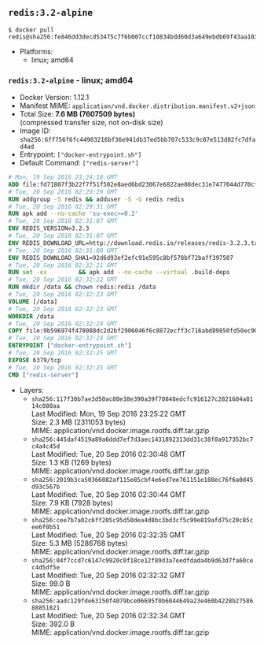 ## `redis:3.2-alpine`

```console
$ docker pull redis@sha256:fe846dd3decd53475c7f6b007ccf10834bdd60d3a649ebdb69f43aa10393e80f
```

-	Platforms:
	-	linux; amd64

### `redis:3.2-alpine` - linux; amd64

-	Docker Version: 1.12.1
-	Manifest MIME: `application/vnd.docker.distribution.manifest.v2+json`
-	Total Size: **7.6 MB (7607509 bytes)**  
	(compressed transfer size, not on-disk size)
-	Image ID: `sha256:6ff756f6fc44903216bf36e941db37ed5bb707c533c9c07e513d02fc7dfad4ad`
-	Entrypoint: `["docker-entrypoint.sh"]`
-	Default Command: `["redis-server"]`

```dockerfile
# Mon, 19 Sep 2016 23:24:18 GMT
ADD file:fd71807f3b22f7f51f502e8aed6bd23067e6822ae08dec31e7477044d770cf48 in / 
# Tue, 20 Sep 2016 02:29:29 GMT
RUN addgroup -S redis && adduser -S -G redis redis
# Tue, 20 Sep 2016 02:29:31 GMT
RUN apk add --no-cache 'su-exec>=0.2'
# Tue, 20 Sep 2016 02:31:07 GMT
ENV REDIS_VERSION=3.2.3
# Tue, 20 Sep 2016 02:31:07 GMT
ENV REDIS_DOWNLOAD_URL=http://download.redis.io/releases/redis-3.2.3.tar.gz
# Tue, 20 Sep 2016 02:31:08 GMT
ENV REDIS_DOWNLOAD_SHA1=92d6d93ef2efc91e595c8bf578bf72baff397507
# Tue, 20 Sep 2016 02:32:21 GMT
RUN set -ex 		&& apk add --no-cache --virtual .build-deps 		gcc 		linux-headers 		make 		musl-dev 		tar 		&& wget -O redis.tar.gz "$REDIS_DOWNLOAD_URL" 	&& echo "$REDIS_DOWNLOAD_SHA1 *redis.tar.gz" | sha1sum -c - 	&& mkdir -p /usr/src/redis 	&& tar -xzf redis.tar.gz -C /usr/src/redis --strip-components=1 	&& rm redis.tar.gz 		&& grep -q '^#define CONFIG_DEFAULT_PROTECTED_MODE 1$' /usr/src/redis/src/server.h 	&& sed -ri 's!^(#define CONFIG_DEFAULT_PROTECTED_MODE) 1$!\1 0!' /usr/src/redis/src/server.h 	&& grep -q '^#define CONFIG_DEFAULT_PROTECTED_MODE 0$' /usr/src/redis/src/server.h 		&& make -C /usr/src/redis 	&& make -C /usr/src/redis install 		&& rm -r /usr/src/redis 		&& apk del .build-deps
# Tue, 20 Sep 2016 02:32:22 GMT
RUN mkdir /data && chown redis:redis /data
# Tue, 20 Sep 2016 02:32:23 GMT
VOLUME [/data]
# Tue, 20 Sep 2016 02:32:23 GMT
WORKDIR /data
# Tue, 20 Sep 2016 02:32:24 GMT
COPY file:9b596974f478088dc2d2bf2906046f6c8872ecff3c716abd89850fd50ec90c47 in /usr/local/bin/ 
# Tue, 20 Sep 2016 02:32:24 GMT
ENTRYPOINT ["docker-entrypoint.sh"]
# Tue, 20 Sep 2016 02:32:25 GMT
EXPOSE 6379/tcp
# Tue, 20 Sep 2016 02:32:25 GMT
CMD ["redis-server"]
```

-	Layers:
	-	`sha256:117f30b7ae3d50ac80e38e390a39f70848edcfc916127c2821604a8114c080aa`  
		Last Modified: Mon, 19 Sep 2016 23:25:22 GMT  
		Size: 2.3 MB (2311053 bytes)  
		MIME: application/vnd.docker.image.rootfs.diff.tar.gzip
	-	`sha256:445daf4519a89a6ddd7ef7d3aec1431892313dd31c38f0a917352bc7c4a4c45d`  
		Last Modified: Tue, 20 Sep 2016 02:30:48 GMT  
		Size: 1.3 KB (1269 bytes)  
		MIME: application/vnd.docker.image.rootfs.diff.tar.gzip
	-	`sha256:2019b3ca50366082af115e85cbf4e6ed7ee761151e188ec76f6a0d45d93c567b`  
		Last Modified: Tue, 20 Sep 2016 02:30:44 GMT  
		Size: 7.9 KB (7928 bytes)  
		MIME: application/vnd.docker.image.rootfs.diff.tar.gzip
	-	`sha256:cee7b7a02c6ff205c95d50dea4d8bc3bd3cf5c99e819afd75c20c85cee6f0b51`  
		Last Modified: Tue, 20 Sep 2016 02:32:35 GMT  
		Size: 5.3 MB (5286768 bytes)  
		MIME: application/vnd.docker.image.rootfs.diff.tar.gzip
	-	`sha256:04f7ccd7c6147c9920c0f18ce12f89d3a7eedfdada4b9d63d7fa60cec4d5df5e`  
		Last Modified: Tue, 20 Sep 2016 02:32:32 GMT  
		Size: 99.0 B  
		MIME: application/vnd.docker.image.rootfs.diff.tar.gzip
	-	`sha256:aadc129fde63150f4079bce06695f0b6044649a23e460b4228b2758688851821`  
		Last Modified: Tue, 20 Sep 2016 02:32:34 GMT  
		Size: 392.0 B  
		MIME: application/vnd.docker.image.rootfs.diff.tar.gzip
